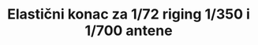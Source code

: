 ---
layout: product
title: "Elastični konac za 1/72 riging 1/350 i 1/700 antene"
price: "900" 
desc: "Elastični konac"
img_path: "/assets/img/AK9135.webp"
brand: "AK"
available: false
special_offer: false
new: false
soon: false
cat: "070000"
subcat: "070200"
subsubcat: "070201"
sifra: "AK9135"
popular: false
spec: false
---